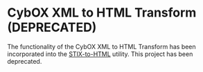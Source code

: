 CybOX XML to HTML Transform (DEPRECATED)
========================================

The functionality of the CybOX XML to HTML Transform has been incorporated into
the [STIX-to-HTML](https://github.com/STIXProject/stix-to-html) utility.  This
project has been deprecated.
